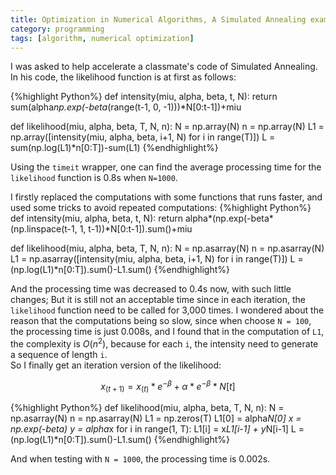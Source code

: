 ```yaml
---
title: Optimization in Numerical Algorithms, A Simulated Annealing example
category: programming
tags: [algorithm, numerical optimization]
---
```

<script type="text/javascript" src="http://cdn.mathjax.org/mathjax/latest/MathJax.js?config=default"></script>

I was asked to help accelerate a classmate's code of Simulated Annealing. In his code, the likelihood function is at first as follows:

{%highlight Python%}
def intensity(miu, alpha, beta, t, N):
	return sum(alpha*np.exp(-beta*(range(t-1, 0, -1)))*N[0:t-1])+miu

def likelihood(miu, alpha, beta, T, N, n):
	N = np.array(N)
	n = np.array(N)
	L1 = np.array([intensity(miu, alpha, beta, i+1, N) for i in range(T)])
	L = sum(np.log(L1)*n[0:T])-sum(L1)
{%endhighlight%}

Using the `timeit` wrapper, one can find the average processing time for the `likelihood` function is 0.8s when `N=1000`.  

I firstly replaced the computations with some functions that runs faster, and used some tricks to avoid repeated computations:
{%highlight Python%}
def intensity(miu, alpha, beta, t, N):
	return alpha*(np.exp(-beta*(np.linspace(t-1, 1, t-1))*N[0:t-1]).sum()+miu

def likelihood(miu, alpha, beta, T, N, n):
	N = np.asarray(N)
	n = np.asarray(N)
	L1 = np.asarray([intensity(miu, alpha, beta, i+1, N) for i in range(T)])
	L = (np.log(L1)*n[0:T]).sum()-L1.sum()
{%endhighlight%}

And the processing time was decreased to 0.4s now, with such little changes; But it is still not an acceptable time since in each iteration, the `likelihood` function need to be called for 3,000 times.
I wondered about the reason that the computations being so slow, since when choose `N = 100`, the processing time is just 0.008s, and I found that in the computation of `L1`, the complexity is $O(n^2)$, because for each `i`, the intensity need to generate a sequence of length `i`.  
So I finally get an iteration version of the likelihood:

$$
x_(t+1) = x_(t)*e^{-\beta} + \alpha*e^{-\beta}*N[t]
$$

{%highlight Python%}
def likelihood(miu, alpha, beta, T, N, n):
	N = np.asarray(N)
	n = np.asarray(N)
	L1 = np.zeros(T)
	L1[0] = alpha*N[0]
	x = np.exp(-beta)
	y = alpha*x
	for i in range(1, T):
		L1[i] = x*L1[i-1] + y*N[i-1]
	L = (np.log(L1)*n[0:T]).sum()-L1.sum()
{%endhighlight%}

And when testing with `N = 1000`, the processing time is 0.002s.